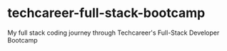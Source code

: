 # techcareer-full-stack-bootcamp
My full stack coding journey through Techcareer's Full-Stack Developer Bootcamp
